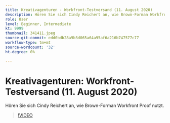 ```yaml
---
title: Kreativagenturen - Workfront-Testversand (11. August 2020)
description: Hören Sie sich Cindy Reichert an, wie Brown-Forman Workfront Proof nutzt.
role: User
level: Beginner, Intermediate
kt: 9999
thumbnail: 341411.jpeg
source-git-commit: edd0bdb28a9b3d065a64a95af6a216b747577c77
workflow-type: tm+mt
source-wordcount: '32'
ht-degree: 0%

---
```


# Kreativagenturen: Workfront-Testversand (11. August 2020)

Hören Sie sich Cindy Reichert an, wie Brown-Forman Workfront Proof nutzt.

>[!VIDEO](https://video.tv.adobe.com/v/341411/?quality=12&learn=on)
